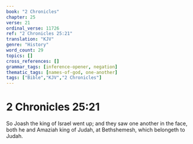 ```yaml
---
book: "2 Chronicles"
chapter: 25
verse: 21
ordinal_verse: 11726
ref: "2 Chronicles 25:21"
translation: "KJV"
genre: "History"
word_count: 29
topics: []
cross_references: []
grammar_tags: [inference-opener, negation]
thematic_tags: [names-of-god, one-another]
tags: ["Bible","KJV","2 Chronicles"]
---
```


# 2 Chronicles 25:21

So Joash the king of Israel went up; and they saw one another in the face, both he and Amaziah king of Judah, at Bethshemesh, which belongeth to Judah.

